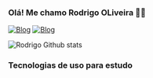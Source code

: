 ### Olá! Me chamo Rodrigo OLiveira ✌🏻


[![Blog](https://img.shields.io/badge/LinkedIn-0077B5?style=for-the-badge&logo=linkedin&logoColor=white)](https://www.linkedin.com/in/rodrigo-oliveira-740bb2201/)
[![Blog](https://img.shields.io/badge/Instagram-E4405F?style=for-the-badge&logo=instagram&logoColor=white)](#)

![Rodrigo Github stats](https://github-readme-stats.vercel.app/api?username=Rodrigo&theme=radical)

### Tecnologias de uso para estudo

